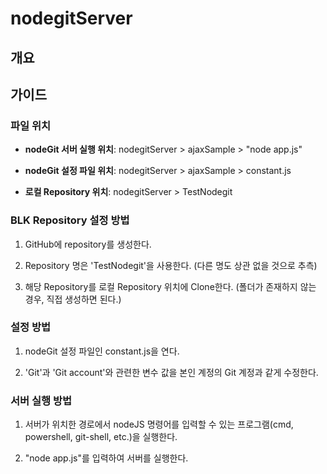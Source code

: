 # nodegitServer

## 개요

## 가이드 

### 파일 위치

* __nodeGit 서버 실행 위치__: nodegitServer > ajaxSample > "node app.js"

* __nodeGit 설정 파일 위치__: nodegitServer > ajaxSample > constant.js

* __로컬 Repository 위치__: nodegitServer > TestNodegit



### BLK Repository 설정 방법

1. GitHub에 repository를 생성한다.

2. Repository 명은 'TestNodegit'을 사용한다. (다른 명도 상관 없을 것으로 추측)

3. 해당 Repository를 로컬 Repository 위치에 Clone한다. (폴더가 존재하지 않는 경우, 직접 생성하면 된다.)



### 설정 방법

1. nodeGit 설정 파일인 constant.js을 연다.

2. 'Git'과 'Git account'와 관련한 변수 값을 본인 계정의 Git 계정과 같게 수정한다.



### 서버 실행 방법

1. 서버가 위치한 경로에서 nodeJS 명령어를 입력할 수 있는 프로그램(cmd, powershell, git-shell, etc.)을 실행한다.

2. "node app.js"를 입력하여 서버를 실행한다.

